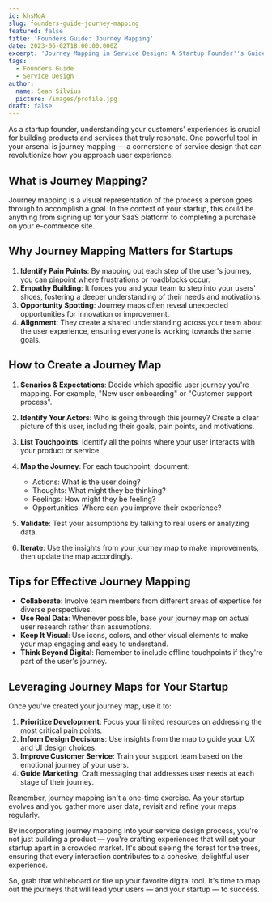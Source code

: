 ```yaml
---
id: khsMoA
slug: founders-guide-journey-mapping
featured: false
title: 'Founders Guide: Journey Mapping'
date: 2023-06-02T18:00:00.000Z
excerpt: 'Journey Mapping in Service Design: A Startup Founder''s Guide'
tags:
  - Founders Guide
  - Service Design
author:
  name: Sean Silvius
  picture: /images/profile.jpg
draft: false
---
```

As a startup founder, understanding your customers' experiences is crucial for building products and services that truly resonate. One powerful tool in your arsenal is journey mapping — a cornerstone of service design that can revolutionize how you approach user experience.

## What is Journey Mapping?

Journey mapping is a visual representation of the process a person goes through to accomplish a goal. In the context of your startup, this could be anything from signing up for your SaaS platform to completing a purchase on your e-commerce site.

## Why Journey Mapping Matters for Startups

1. **Identify Pain Points**: By mapping out each step of the user's journey, you can pinpoint where frustrations or roadblocks occur.
2. **Empathy Building**: It forces you and your team to step into your users' shoes, fostering a deeper understanding of their needs and motivations.
3. **Opportunity Spotting**: Journey maps often reveal unexpected opportunities for innovation or improvement.
4. **Alignment**: They create a shared understanding across your team about the user experience, ensuring everyone is working towards the same goals.

## How to Create a Journey Map

1. **Senarios & Expectations**: Decide which specific user journey you're mapping. For example, "New user onboarding" or "Customer support process".

2. **Identify Your Actors**: Who is going through this journey? Create a clear picture of this user, including their goals, pain points, and motivations.

3. **List Touchpoints**: Identify all the points where your user interacts with your product or service.

4. **Map the Journey**: For each touchpoint, document:
   
   - Actions: What is the user doing?
   - Thoughts: What might they be thinking?
   - Feelings: How might they be feeling?
   - Opportunities: Where can you improve their experience?

5. **Validate**: Test your assumptions by talking to real users or analyzing data.

6. **Iterate**: Use the insights from your journey map to make improvements, then update the map accordingly.

## Tips for Effective Journey Mapping

- **Collaborate**: Involve team members from different areas of expertise for diverse perspectives.
- **Use Real Data**: Whenever possible, base your journey map on actual user research rather than assumptions.
- **Keep It Visual**: Use icons, colors, and other visual elements to make your map engaging and easy to understand.
- **Think Beyond Digital**: Remember to include offline touchpoints if they're part of the user's journey.

## Leveraging Journey Maps for Your Startup

Once you've created your journey map, use it to:

1. **Prioritize Development**: Focus your limited resources on addressing the most critical pain points.
2. **Inform Design Decisions**: Use insights from the map to guide your UX and UI design choices.
3. **Improve Customer Service**: Train your support team based on the emotional journey of your users.
4. **Guide Marketing**: Craft messaging that addresses user needs at each stage of their journey.

Remember, journey mapping isn't a one-time exercise. As your startup evolves and you gather more user data, revisit and refine your maps regularly.

By incorporating journey mapping into your service design process, you're not just building a product — you're crafting experiences that will set your startup apart in a crowded market. It's about seeing the forest for the trees, ensuring that every interaction contributes to a cohesive, delightful user experience.

So, grab that whiteboard or fire up your favorite digital tool. It's time to map out the journeys that will lead your users — and your startup — to success.
